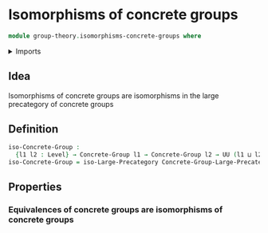 # Isomorphisms of concrete groups

```agda
module group-theory.isomorphisms-concrete-groups where
```

<details><summary>Imports</summary>

```agda
open import category-theory.isomorphisms-large-precategories

open import foundation.universe-levels

open import group-theory.concrete-groups
open import group-theory.precategory-of-concrete-groups
```

</details>

## Idea

Isomorphisms of concrete groups are isomorphisms in the large precategory of
concrete groups

## Definition

```agda
iso-Concrete-Group :
  {l1 l2 : Level} → Concrete-Group l1 → Concrete-Group l2 → UU (l1 ⊔ l2)
iso-Concrete-Group = iso-Large-Precategory Concrete-Group-Large-Precategory
```

## Properties

### Equivalences of concrete groups are isomorphisms of concrete groups

```agda

```
